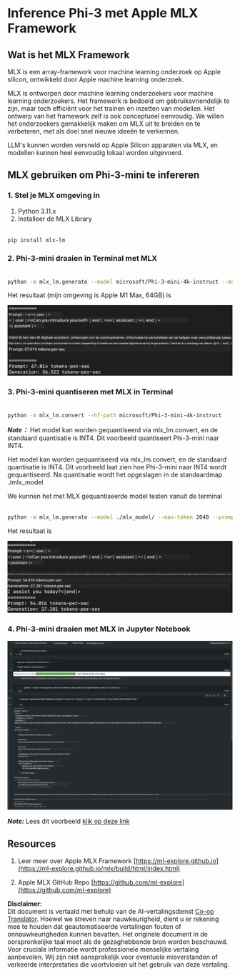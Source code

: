 <!--
CO_OP_TRANSLATOR_METADATA:
{
  "original_hash": "dcb656f3d206fc4968e236deec5d4384",
  "translation_date": "2025-07-16T21:03:59+00:00",
  "source_file": "md/01.Introduction/03/MLX_Inference.md",
  "language_code": "nl"
}
-->
# **Inference Phi-3 met Apple MLX Framework**

## **Wat is het MLX Framework**

MLX is een array-framework voor machine learning onderzoek op Apple silicon, ontwikkeld door Apple machine learning onderzoek.

MLX is ontworpen door machine learning onderzoekers voor machine learning onderzoekers. Het framework is bedoeld om gebruiksvriendelijk te zijn, maar toch efficiënt voor het trainen en inzetten van modellen. Het ontwerp van het framework zelf is ook conceptueel eenvoudig. We willen het onderzoekers gemakkelijk maken om MLX uit te breiden en te verbeteren, met als doel snel nieuwe ideeën te verkennen.

LLM's kunnen worden versneld op Apple Silicon apparaten via MLX, en modellen kunnen heel eenvoudig lokaal worden uitgevoerd.

## **MLX gebruiken om Phi-3-mini te infereren**

### **1. Stel je MLX omgeving in**

1. Python 3.11.x  
2. Installeer de MLX Library


```bash

pip install mlx-lm

```

### **2. Phi-3-mini draaien in Terminal met MLX**


```bash

python -m mlx_lm.generate --model microsoft/Phi-3-mini-4k-instruct --max-token 2048 --prompt  "<|user|>\nCan you introduce yourself<|end|>\n<|assistant|>"

```

Het resultaat (mijn omgeving is Apple M1 Max, 64GB) is

![Terminal](../../../../../translated_images/01.5cf57df8f7407cf9281c0237f4e69c3728b8817253aad0835d14108b07c83c88.nl.png)

### **3. Phi-3-mini quantiseren met MLX in Terminal**


```bash

python -m mlx_lm.convert --hf-path microsoft/Phi-3-mini-4k-instruct

```

***Note：*** Het model kan worden gequantiseerd via mlx_lm.convert, en de standaard quantisatie is INT4. Dit voorbeeld quantiseert Phi-3-mini naar INT4.

Het model kan worden gequantiseerd via mlx_lm.convert, en de standaard quantisatie is INT4. Dit voorbeeld laat zien hoe Phi-3-mini naar INT4 wordt gequantiseerd. Na quantisatie wordt het opgeslagen in de standaardmap ./mlx_model

We kunnen het met MLX gequantiseerde model testen vanuit de terminal


```bash

python -m mlx_lm.generate --model ./mlx_model/ --max-token 2048 --prompt  "<|user|>\nCan you introduce yourself<|end|>\n<|assistant|>"

```

Het resultaat is

![INT4](../../../../../translated_images/02.7b188681a8eadbc111aba8d8006e4b3671788947a99a46329261e169dd2ec29f.nl.png)


### **4. Phi-3-mini draaien met MLX in Jupyter Notebook**


![Notebook](../../../../../translated_images/03.b9705a3a5aaa89f9eb0ca04c1a4565dfe4a5e8cc68604227d2eab149fef1d3c7.nl.png)

***Note:*** Lees dit voorbeeld [klik op deze link](../../../../../code/03.Inference/MLX/MLX_DEMO.ipynb)


## **Resources**

1. Leer meer over Apple MLX Framework [https://ml-explore.github.io](https://ml-explore.github.io/mlx/build/html/index.html)

2. Apple MLX GitHub Repo [https://github.com/ml-explore](https://github.com/ml-explore)

**Disclaimer**:  
Dit document is vertaald met behulp van de AI-vertalingsdienst [Co-op Translator](https://github.com/Azure/co-op-translator). Hoewel we streven naar nauwkeurigheid, dient u er rekening mee te houden dat geautomatiseerde vertalingen fouten of onnauwkeurigheden kunnen bevatten. Het originele document in de oorspronkelijke taal moet als de gezaghebbende bron worden beschouwd. Voor cruciale informatie wordt professionele menselijke vertaling aanbevolen. Wij zijn niet aansprakelijk voor eventuele misverstanden of verkeerde interpretaties die voortvloeien uit het gebruik van deze vertaling.